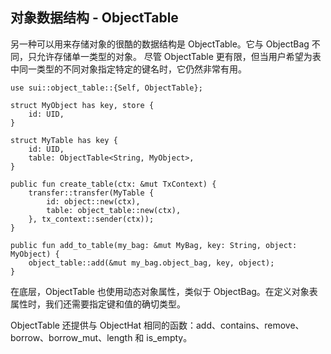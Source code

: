 ## 对象数据结构 - ObjectTable

另一种可以用来存储对象的很酷的数据结构是 ObjectTable。它与 ObjectBag 不同，只允许存储单一类型的对象。
尽管 ObjectTable 更有限，但当用户希望为表中同一类型的不同对象指定特定的键名时，它仍然非常有用。

```move
use sui::object_table::{Self, ObjectTable};

struct MyObject has key, store {
    id: UID,
}

struct MyTable has key {
    id: UID,
    table: ObjectTable<String, MyObject>,
}

public fun create_table(ctx: &mut TxContext) {
    transfer::transfer(MyTable {
        id: object::new(ctx),
        table: object_table::new(ctx),
    }, tx_context::sender(ctx));
}

public fun add_to_table(my_bag: &mut MyBag, key: String, object: MyObject) {
    object_table::add(&mut my_bag.object_bag, key, object);
}
```

在底层，ObjectTable 也使用动态对象属性，类似于 ObjectBag。在定义对象表属性时，我们还需要指定键和值的确切类型。

ObjectTable 还提供与 ObjectHat 相同的函数：add、contains、remove、borrow、borrow_mut、length 和 is_empty。
